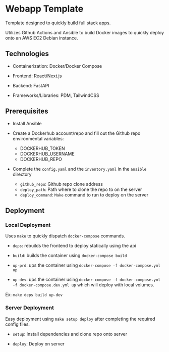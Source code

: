 # Webapp Template

Template designed to quickly build full stack apps.

Utilizes Github Actions and Ansible to build Docker images to quickly deploy onto an AWS EC2 Debian instance.

## Technologies

- Containerization: Docker/Docker Compose

- Frontend: React/Next.js

- Backend: FastAPI

- Frameworks/Libraries: PDM, TailwindCSS

## Prerequisites

- Install Ansible

- Create a Dockerhub account/repo and fill out the Github repo environmental variables:

  - DOCKERHUB_TOKEN
  - DOCKERHUB_USERNAME
  - DOCKERHUB_REPO

- Complete the `config.yaml` and the `inventory.yaml` in the `ansible` directory

  - `github_repo`: Github repo clone address
  - `deploy_path`: Path where to clone the repo to on the server
  - `deploy_command`: `Make` command to run to deploy on the server

## Deployment

### Local Deployment

Uses `make` to quickly dispatch `docker-compose` commands.

- `deps`: rebuilds the frontend to deploy statically using the api

- `build`: builds the container using `docker-compose build `

- `up-prd`: ups the container using `docker-compose -f docker-compose.yml up`

- `up-dev`: ups the container using `docker-compose -f docker-compose.yml -f docker-compose.dev.yml up`
  which will deploy with local volumes.

Ex: `make deps build up-dev`

### Server Deployment

Easy deployment using `make setup deploy` after completing the required config files.

- `setup`: Install dependencies and clone repo onto server

- `deploy`: Deploy on server
